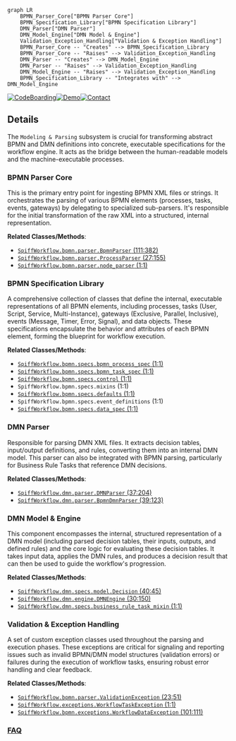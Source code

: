 ```mermaid
graph LR
    BPMN_Parser_Core["BPMN Parser Core"]
    BPMN_Specification_Library["BPMN Specification Library"]
    DMN_Parser["DMN Parser"]
    DMN_Model_Engine["DMN Model & Engine"]
    Validation_Exception_Handling["Validation & Exception Handling"]
    BPMN_Parser_Core -- "Creates" --> BPMN_Specification_Library
    BPMN_Parser_Core -- "Raises" --> Validation_Exception_Handling
    DMN_Parser -- "Creates" --> DMN_Model_Engine
    DMN_Parser -- "Raises" --> Validation_Exception_Handling
    DMN_Model_Engine -- "Raises" --> Validation_Exception_Handling
    BPMN_Specification_Library -- "Integrates with" --> DMN_Model_Engine
```

[![CodeBoarding](https://img.shields.io/badge/Generated%20by-CodeBoarding-9cf?style=flat-square)](https://github.com/CodeBoarding/CodeBoarding)[![Demo](https://img.shields.io/badge/Try%20our-Demo-blue?style=flat-square)](https://www.codeboarding.org/demo)[![Contact](https://img.shields.io/badge/Contact%20us%20-%20contact@codeboarding.org-lightgrey?style=flat-square)](mailto:contact@codeboarding.org)

## Details

The `Modeling & Parsing` subsystem is crucial for transforming abstract BPMN and DMN definitions into concrete, executable specifications for the workflow engine. It acts as the bridge between the human-readable models and the machine-executable processes.

### BPMN Parser Core
This is the primary entry point for ingesting BPMN XML files or strings. It orchestrates the parsing of various BPMN elements (processes, tasks, events, gateways) by delegating to specialized sub-parsers. It's responsible for the initial transformation of the raw XML into a structured, internal representation.


**Related Classes/Methods**:

- <a href="https://github.com/recursionpharma/SpiffWorkflow/blob/main/SpiffWorkflow/bpmn/parser/BpmnParser.py#L111-L382" target="_blank" rel="noopener noreferrer">`SpiffWorkflow.bpmn.parser.BpmnParser` (111:382)</a>
- <a href="https://github.com/recursionpharma/SpiffWorkflow/blob/main/SpiffWorkflow/bpmn/parser/ProcessParser.py#L27-L155" target="_blank" rel="noopener noreferrer">`SpiffWorkflow.bpmn.parser.ProcessParser` (27:155)</a>
- <a href="https://github.com/recursionpharma/SpiffWorkflow/blob/main/SpiffWorkflow/bpmn/parser/node_parser.py#L1-L1" target="_blank" rel="noopener noreferrer">`SpiffWorkflow.bpmn.parser.node_parser` (1:1)</a>


### BPMN Specification Library
A comprehensive collection of classes that define the internal, executable representations of all BPMN elements, including processes, tasks (User, Script, Service, Multi-Instance), gateways (Exclusive, Parallel, Inclusive), events (Message, Timer, Error, Signal), and data objects. These specifications encapsulate the behavior and attributes of each BPMN element, forming the blueprint for workflow execution.


**Related Classes/Methods**:

- <a href="https://github.com/recursionpharma/SpiffWorkflow/blob/main/SpiffWorkflow/bpmn/specs/bpmn_process_spec.py#L1-L1" target="_blank" rel="noopener noreferrer">`SpiffWorkflow.bpmn.specs.bpmn_process_spec` (1:1)</a>
- <a href="https://github.com/recursionpharma/SpiffWorkflow/blob/main/SpiffWorkflow/bpmn/specs/bpmn_task_spec.py#L1-L1" target="_blank" rel="noopener noreferrer">`SpiffWorkflow.bpmn.specs.bpmn_task_spec` (1:1)</a>
- <a href="https://github.com/recursionpharma/SpiffWorkflow/blob/main/SpiffWorkflow/bpmn/specs/control.py#L1-L1" target="_blank" rel="noopener noreferrer">`SpiffWorkflow.bpmn.specs.control` (1:1)</a>
- `SpiffWorkflow.bpmn.specs.mixins` (1:1)
- <a href="https://github.com/recursionpharma/SpiffWorkflow/blob/main/SpiffWorkflow/bpmn/specs/defaults.py#L1-L1" target="_blank" rel="noopener noreferrer">`SpiffWorkflow.bpmn.specs.defaults` (1:1)</a>
- `SpiffWorkflow.bpmn.specs.event_definitions` (1:1)
- <a href="https://github.com/recursionpharma/SpiffWorkflow/blob/main/SpiffWorkflow/bpmn/specs/data_spec.py#L1-L1" target="_blank" rel="noopener noreferrer">`SpiffWorkflow.bpmn.specs.data_spec` (1:1)</a>


### DMN Parser
Responsible for parsing DMN XML files. It extracts decision tables, input/output definitions, and rules, converting them into an internal DMN model. This parser can also be integrated with BPMN parsing, particularly for Business Rule Tasks that reference DMN decisions.


**Related Classes/Methods**:

- <a href="https://github.com/recursionpharma/SpiffWorkflow/blob/main/SpiffWorkflow/dmn/parser/DMNParser.py#L37-L204" target="_blank" rel="noopener noreferrer">`SpiffWorkflow.dmn.parser.DMNParser` (37:204)</a>
- <a href="https://github.com/recursionpharma/SpiffWorkflow/blob/main/SpiffWorkflow/dmn/parser/BpmnDmnParser.py#L39-L123" target="_blank" rel="noopener noreferrer">`SpiffWorkflow.dmn.parser.BpmnDmnParser` (39:123)</a>


### DMN Model & Engine
This component encompasses the internal, structured representation of a DMN model (including parsed decision tables, their inputs, outputs, and defined rules) and the core logic for evaluating these decision tables. It takes input data, applies the DMN rules, and produces a decision result that can then be used to guide the workflow's progression.


**Related Classes/Methods**:

- <a href="https://github.com/recursionpharma/SpiffWorkflow/blob/main/SpiffWorkflow/dmn/specs/model.py#L40-L45" target="_blank" rel="noopener noreferrer">`SpiffWorkflow.dmn.specs.model.Decision` (40:45)</a>
- <a href="https://github.com/recursionpharma/SpiffWorkflow/blob/main/SpiffWorkflow/dmn/engine/DMNEngine.py#L30-L150" target="_blank" rel="noopener noreferrer">`SpiffWorkflow.dmn.engine.DMNEngine` (30:150)</a>
- <a href="https://github.com/recursionpharma/SpiffWorkflow/blob/main/SpiffWorkflow/dmn/specs/business_rule_task_mixin.py#L1-L1" target="_blank" rel="noopener noreferrer">`SpiffWorkflow.dmn.specs.business_rule_task_mixin` (1:1)</a>


### Validation & Exception Handling
A set of custom exception classes used throughout the parsing and execution phases. These exceptions are critical for signaling and reporting issues such as invalid BPMN/DMN model structures (validation errors) or failures during the execution of workflow tasks, ensuring robust error handling and clear feedback.


**Related Classes/Methods**:

- <a href="https://github.com/recursionpharma/SpiffWorkflow/blob/main/SpiffWorkflow/bpmn/parser/ValidationException.py#L23-L51" target="_blank" rel="noopener noreferrer">`SpiffWorkflow.bpmn.parser.ValidationException` (23:51)</a>
- <a href="https://github.com/recursionpharma/SpiffWorkflow/blob/main/SpiffWorkflow/exceptions.py#L1-L1" target="_blank" rel="noopener noreferrer">`SpiffWorkflow.exceptions.WorkflowTaskException` (1:1)</a>
- <a href="https://github.com/recursionpharma/SpiffWorkflow/blob/main/SpiffWorkflow/bpmn/exceptions.py#L101-L111" target="_blank" rel="noopener noreferrer">`SpiffWorkflow.bpmn.exceptions.WorkflowDataException` (101:111)</a>




### [FAQ](https://github.com/CodeBoarding/GeneratedOnBoardings/tree/main?tab=readme-ov-file#faq)